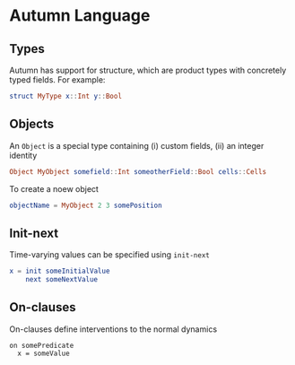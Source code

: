 # Autumn Language

## Types

Autumn has support for structure, which are product types with concretely typed fields.  For example:

```elm
struct MyType x::Int y::Bool
```

## Objects

An `Object` is a special type containing (i) custom fields, (ii) an integer identity

```elm
Object MyObject somefield::Int someotherField::Bool cells::Cells
```

To create a noew object

```elm
objectName = MyObject 2 3 somePosition
```

## Init-next
Time-varying values can be specified using `init-next`

```elm
x = init someInitialValue
    next someNextValue
```

## On-clauses

On-clauses define interventions to the normal dynamics

```
on somePredicate
  x = someValue
```